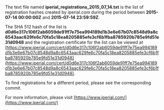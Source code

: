 The text file named **iperial_registrations_2015_07_14.txt** is the list of registration hashes created by iperial.com during the period between **2015-07-14 00:00:00Z** and **2015-07-14 23:59:59Z**.

The SHA 512 hash of the list is **d0d6e317c106f2ab6059de91ff7e75ea994189d1b3e6e67b07c8548d9a8c6543aac629fe6c70fa5c18ea8205885efe3cf6b1fba8785920b785e9fd51e31d0948** and the registration certificate for the list can be viewed at [https://www.iperial.com/cert/d0d6e317c106f2ab6059de91ff7e75ea994189d1b3e6e67b07c8548d9a8c6543aac629fe6c70fa5c18ea8205885efe3cf6b1fba8785920b785e9fd51e31d0948](https://www.iperial.com/cert/d0d6e317c106f2ab6059de91ff7e75ea994189d1b3e6e67b07c8548d9a8c6543aac629fe6c70fa5c18ea8205885efe3cf6b1fba8785920b785e9fd51e31d0948).

To find registrations for a different period, please see the corresponding commit.

For more information, please visit [https://www.iperial.com/](https://www.iperial.com/)
